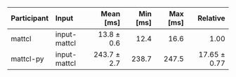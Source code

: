 | Participant | Input | Mean [ms] | Min [ms] | Max [ms] | Relative |
|:---|:---|---:|---:|---:|---:|
| mattcl | input-mattcl | 13.8 ± 0.6 | 12.4 | 16.6 | 1.00 |
| mattcl-py | input-mattcl | 243.7 ± 2.7 | 238.7 | 247.5 | 17.65 ± 0.77 |
